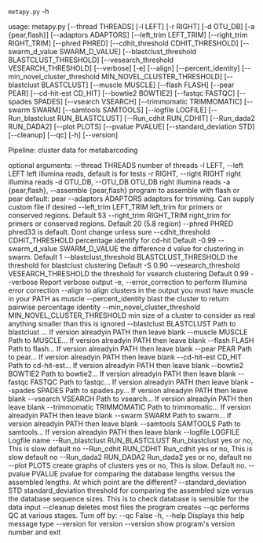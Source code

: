 ``metapy.py`` -h

usage: metapy.py [--thread THREADS] [-l LEFT] [-r RIGHT] [-d OTU_DB]
                 [-a {pear,flash}] [--adaptors ADAPTORS]
                 [--left_trim LEFT_TRIM] [--right_trim RIGHT_TRIM]
                 [--phred PHRED] [--cdhit_threshold CDHIT_THRESHOLD]
                 [--swarm_d_value SWARM_D_VALUE]
                 [--blastclust_threshold BLASTCLUST_THRESHOLD]
                 [--vesearch_threshold VESEARCH_THRESHOLD] [--verbose] [-e]
                 [--align] [--percent_identity]
                 [--min_novel_cluster_threshold MIN_NOVEL_CLUSTER_THRESHOLD]
                 [--blastclust BLASTCLUST] [--muscle MUSCLE] [--flash FLASH]
                 [--pear PEAR] [--cd-hit-est CD_HIT] [--bowtie2 BOWTIE2]
                 [--fastqc FASTQC] [--spades SPADES] [--vsearch VSEARCH]
                 [--trimmomatic TRIMMOMATIC] [--swarm SWARM]
                 [--samtools SAMTOOLS] [--logfile LOGFILE]
                 [--Run_blastclust RUN_BLASTCLUST] [--Run_cdhit RUN_CDHIT]
                 [--Run_dada2 RUN_DADA2] [--plot PLOTS] [--pvalue PVALUE]
                 [--standard_deviation STD] [--cleanup] [--qc] [-h]
                 [--version]

Pipeline: cluster data for metabarcoding

optional arguments:
  --thread THREADS      number of threads
  -l LEFT, --left LEFT  left illumina reads, default is for tests
  -r RIGHT, --right RIGHT
                        right illumina reads
  -d OTU_DB, --OTU_DB OTU_DB
                        right illumina reads
  -a {pear,flash}, --assemble {pear,flash}
                        program to assemble with flash or pear default: pear
  --adaptors ADAPTORS   adaptors for trimming. Can supply custom file if
                        desired
  --left_trim LEFT_TRIM
                        left_trim for primers or conserved regions. Default 53
  --right_trim RIGHT_TRIM
                        right_trim for primers or conserved regions. Default
                        20 (5.8 region)
  --phred PHRED         phred33 is default. Dont change unless sure
  --cdhit_threshold CDHIT_THRESHOLD
                        percentage identify for cd-hit Default -0.99
  --swarm_d_value SWARM_D_VALUE
                        the difference d value for clustering in swarm.
                        Default 1
  --blastclust_threshold BLASTCLUST_THRESHOLD
                        the threshold for blastclust clustering Default -S
                        0.90
  --vesearch_threshold VESEARCH_THRESHOLD
                        the threshold for vsearch clustering Default 0.99
  --verbose             Report verbose output
  -e, --error_correction
                        to perform Illumina error correction
  --align               to align clusters in the output you must have muscle
                        in your PATH as muscle
  --percent_identity    blast the cluster to return pairwise percentage
                        identity
  --min_novel_cluster_threshold MIN_NOVEL_CLUSTER_THRESHOLD
                        min size of a cluster to consider as real anything
                        smaller than this is ignored
  --blastclust BLASTCLUST
                        Path to blastclust ... If version alreadyin PATH then
                        leave blank
  --muscle MUSCLE       Path to MUSCLE... If version alreadyin PATH then leave
                        blank
  --flash FLASH         Path to flash... If version alreadyin PATH then leave
                        blank
  --pear PEAR           Path to pear... If version alreadyin PATH then leave
                        blank
  --cd-hit-est CD_HIT   Path to cd-hit-est... If version alreadyin PATH then
                        leave blank
  --bowtie2 BOWTIE2     Path to bowtie2... If version alreadyin PATH then
                        leave blank
  --fastqc FASTQC       Path to fastqc... If version alreadyin PATH then leave
                        blank
  --spades SPADES       Path to spades.py... If version alreadyin PATH then
                        leave blank
  --vsearch VSEARCH     Path to vsearch... If version alreadyin PATH then
                        leave blank
  --trimmomatic TRIMMOMATIC
                        Path to trimmomatic... If version alreadyin PATH then
                        leave blank
  --swarm SWARM         Path to swarm... If version alreadyin PATH then leave
                        blank
  --samtools SAMTOOLS   Path to samtools... If version alreadyin PATH then
                        leave blank
  --logfile LOGFILE     Logfile name
  --Run_blastclust RUN_BLASTCLUST
                        Run_blastclust yes or no, This is slow default no
  --Run_cdhit RUN_CDHIT
                        Run_cdhit yes or no, This is slow default no
  --Run_dada2 RUN_DADA2
                        Run_dada2 yes or no, default no
  --plot PLOTS          create graphs of clusters yes or no, This is slow.
                        Default no.
  --pvalue PVALUE       pvalue for comparing the database lengths versus the
                        assembled lengths. At which point are the different?
  --standard_deviation STD
                        standard_deviation threshold for comparing the
                        assembled size versus the database sequence sizes.
                        This is to check database is sensible for the data
                        input
  --cleanup             deletes most files the program creates
  --qc                  performs QC at various stages. Turn off by: --qc False
  -h, --help            Displays this help message type --version for version
  --version             show program's version number and exit
